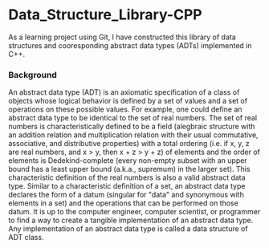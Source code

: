 # Data_Structure_Library-CPP
As a learning project using Git, I have constructed this library of data structures and cooresponding abstract data types (ADTs) implemented in C++.
### Background
An abstract data type (ADT) is an axiomatic specification of a class of objects whose logical behavior is defined by a set of values and a set of operations on these possible values. 
For example, one could define an abstract data type to be identical to the set of real numbers. The set of real numbers is characteristically defined to be a field (alegbraic structure with an addition relation and multiplication relation with their usual commutative, associative, and distributive properties) with a total ordering (i.e. if x, y, z are real numbers, and x > y, then x + z > y + z) of elements and the order of elements is Dedekind-complete (every non-empty subset with an upper bound has a least upper bound (a.k.a., supremum) in the larger set). This characteristic definition of the real numbers is also a valid abstract data type.
Similar to a characteristic definition of a set, an abstract data type declares the form of a datum (singular for "data" and synonymous with elements in a set) and the operations that can be performed on those datum. It is up to the computer engineer, computer scientist, or programmer to find a way to create a tangible implementation of an abstract data type. Any implementation of an abstract data type is called a data structure of ADT class.
